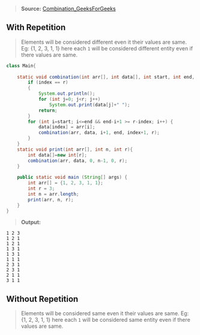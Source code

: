 > **Source:** [Combination_GeeksForGeeks](https://www.geeksforgeeks.org/print-all-possible-combinations-of-r-elements-in-a-given-array-of-size-n/)
## __With Repetition__ 

> Elements will be considered different even it their values are same.
> Eg: {1, 2, 3, 1, 1} here each ```1``` will be considered different entity even if there values are same.

```java
class Main{
    
    static void combination(int arr[], int data[], int start, int end, int index, int r) {
        if (index == r)
        {
            System.out.println();
            for (int j=0; j<r; j++)
                System.out.print(data[j]+" ");
            return;
        }
        for (int i=start; i<=end && end-i+1 >= r-index; i++) {
            data[index] = arr[i];
            combination(arr, data, i+1, end, index+1, r);
        }
    }
    static void print(int arr[], int n, int r){
        int data[]=new int[r];
        combination(arr, data, 0, n-1, 0, r);
    }
    
    public static void main (String[] args) {
        int arr[] = {1, 2, 3, 1, 1};
        int r = 3;
        int n = arr.length;
        print(arr, n, r);
    }
}
```
> **Output:**
```
1 2 3 
1 2 1 
1 2 1 
1 3 1 
1 3 1 
1 1 1 
2 3 1 
2 3 1 
2 1 1 
3 1 1 
```
## __Without Repetition__ 

> Elements will be considered same even it their values are same.
> Eg: {1, 2, 3, 1, 1} here each ```1``` will be considered same entity even if there values are same.

```java

```

